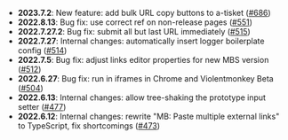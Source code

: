 - **2023.7.2**: New feature: add bulk URL copy buttons to a-tisket ([#686](https://github.com/ROpdebee/mb-userscripts/pull/686))
- **2022.8.13**: Bug fix: use correct ref on non-release pages ([#551](https://github.com/ROpdebee/mb-userscripts/pull/551))
- **2022.7.27.2**: Bug fix: submit all but last URL immediately ([#515](https://github.com/ROpdebee/mb-userscripts/pull/515))
- **2022.7.27**: Internal changes: automatically insert logger boilerplate config ([#514](https://github.com/ROpdebee/mb-userscripts/pull/514))
- **2022.7.5**: Bug fix: adjust links editor properties for new MBS version ([#512](https://github.com/ROpdebee/mb-userscripts/pull/512))
- **2022.6.27**: Bug fix: run in iframes in Chrome and Violentmonkey Beta ([#504](https://github.com/ROpdebee/mb-userscripts/pull/504))
- **2022.6.13**: Internal changes: allow tree-shaking the prototype input setter ([#477](https://github.com/ROpdebee/mb-userscripts/pull/477))
- **2022.6.12**: Internal changes: rewrite "MB: Paste multiple external links" to TypeScript, fix shortcomings ([#473](https://github.com/ROpdebee/mb-userscripts/pull/473))
